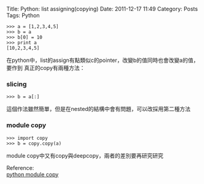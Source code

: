 Title: Python: list assigning(copying)
Date: 2011-12-17 11:49
Category: Posts
Tags: Python

```pycon
>>> a = [1,2,3,4,5]
>>> b = a
>>> b[0] = 10
>>> print a
[10,2,3,4,5]
```

在python中，list的assign有點類似c的pointer，改變b的值同時也會改變a的值，要作到
真正的copy有兩種方法：

### slicing
```pycon
>>> b = a[:]
```
這個作法雖然簡單，但是在nested的結構中會有問題，可以改採用第二種方法

### module copy
```pycon
>>> import copy
>>> b = copy.copy(a)
```
    
module copy中又有copy與deepcopy，兩者的差別要再研究研究
  
Reference:  
[python module copy](http://docs.python.org/library/copy.html)

